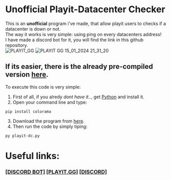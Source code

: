 # Unofficial Playit-Datacenter Checker
This is an **unofficial** program i've made, that allow playit users to checks if a datacenter is down or not. <br>
The way it works is very simple: using ping on every datacenters address! <br>
I have made a discord bot for it, you will find the link in this github repository. <br>
![PLAYIT_GG](https://playit.gg/build/_assets/logo-NYRFHLA6.png)
![PLAYIT GG 15_01_2024 21_31_20](https://github.com/uziff/Playit-datacenter-check/assets/110534939/29d90b57-af4d-400a-8f4d-2f4e958abed3)

## If its easier, there is the already pre-compiled version [here](https://github.com/uziff/Playit-datacenter-check/releases).


To execute this code is very simple:
1. First of all, if you alredy _dont have it.._, get [Python](https://www.python.org/downloads/) and install it.
2. Open your command line and type:
```
pip install colorama
```
3. Download the program from [here](https://github.com/uziff/Playit-datacenter-check/releases).
4. Then run the code by simply tiping:
```
py playit-dc.py
```

# Useful links:
### [[DISCORD BOT]](https://discord.com/api/oauth2/authorize?client_id=1194775479593488465&permissions=8&scope=bot) [[PLAYIT.GG]](https://playit.gg)    [[DISCORD]](https://discord.gg/qukYXy7ynt)

